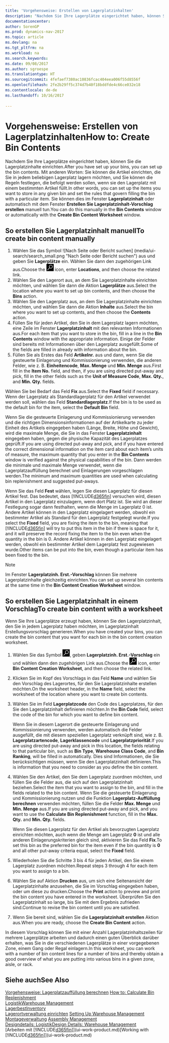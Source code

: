 ```yaml
---
title: 'Vorgehensweise: Erstellen von Lagerplatzinhalten'
description: "Nachdem Sie Ihre Lagerplätze eingerichtet haben, können Sie die Lagerplatzinhalte einrichten. Mit anderen Worten: Sie können die Artikel einrichten, die Sie in jedem beliebigen Lagerplatz lagern möchten, und Sie können die Regeln festlegen, die befolgt werden sollen, wenn sie den Lagerplatz mit einem bestimmten Artikel füllt."
documentationcenter: 
author: SorenGP
ms.prod: dynamics-nav-2017
ms.topic: article
ms.devlang: na
ms.tgt_pltfrm: na
ms.workload: na
ms.search.keywords: 
ms.date: 09/08/2017
ms.author: sgroespe
ms.translationtype: HT
ms.sourcegitcommit: 4fefaef7380ac10836fcac404eea006f55d8556f
ms.openlocfilehash: 2fe2b29ff5c374d7b40f18bddfde4c66ce032e18
ms.contentlocale: de-de
ms.lasthandoff: 10/16/2017

---
```

# <a name="how-to-create-bin-contents"></a><span data-ttu-id="28e23-104">Vorgehensweise: Erstellen von Lagerplatzinhalten</span><span class="sxs-lookup"><span data-stu-id="28e23-104">How to: Create Bin Contents</span></span>
<span data-ttu-id="28e23-105">Nachdem Sie Ihre Lagerplätze eingerichtet haben, können Sie die Lagerplatzinhalte einrichten.</span><span class="sxs-lookup"><span data-stu-id="28e23-105">After you have set up your bins, you can set up the bin contents.</span></span> <span data-ttu-id="28e23-106">Mit anderen Worten: Sie können die Artikel einrichten, die Sie in jedem beliebigen Lagerplatz lagern möchten, und Sie können die Regeln festlegen, die befolgt werden sollen, wenn sie den Lagerplatz mit einem bestimmten Artikel füllt.</span><span class="sxs-lookup"><span data-stu-id="28e23-106">In other words, you can set up the items you want to store in any given bin and set the rules that govern filling the bin with a particular item.</span></span> <span data-ttu-id="28e23-107">Sie können dies im Fenster **Lagerplatzinhalt** oder automatisch mit dem Fenster **Erstellen Sie Lagerplatzinhalt-Vorschlag erstellen** manuell tun.</span><span class="sxs-lookup"><span data-stu-id="28e23-107">You can do this manually in the **Bin Contents** window or automatically with the **Create Bin Content Worksheet** window.</span></span>

## <a name="to-create-bin-content-manually"></a><span data-ttu-id="28e23-108">So erstellen Sie Lagerplatzinhalt manuell</span><span class="sxs-lookup"><span data-stu-id="28e23-108">To create bin content manually</span></span>  
1.  <span data-ttu-id="28e23-109">Wählen Sie das Symbol ![Nach Seite oder Bericht suchen] (media/ui-search/search_small.png "Nach Seite oder Bericht suchen") aus und geben Sie **Lagerplätze** ein. Wählen Sie dann den zugehörigen Link aus.</span><span class="sxs-lookup"><span data-stu-id="28e23-109">Choose the ![Search for Page or Report](media/ui-search/search_small.png "Search for Page or Report icon") icon, enter **Locations**, and then choose the related link.</span></span>  
2.  <span data-ttu-id="28e23-110">Wählen Sie den Lagerort aus, an dem Sie Lagerplatzinhalte einrichten möchten, und wählen Sie dann die Aktion **Lagerplätze** aus.</span><span class="sxs-lookup"><span data-stu-id="28e23-110">Select the location where you want to set up bin contents,  and then choose the **Bins** action.</span></span>  
3.  <span data-ttu-id="28e23-111">Wählen Sie den Lagerplatz aus, an dem Sie Lagerplatzinhalte einrichten möchten, und wählen Sie dann die Aktion **Inhalte** aus.</span><span class="sxs-lookup"><span data-stu-id="28e23-111">Select the bin where you want to set up contents, and then choose the **Contents** action.</span></span>  
4.  <span data-ttu-id="28e23-112">Füllen Sie für jeden Artikel, den Sie in dem Lagerplatz lagern möchten, eine Zeile im Fenster **Lagerplatzinhalt** mit den relevanten Informationen aus.</span><span class="sxs-lookup"><span data-stu-id="28e23-112">For each item that you want to store in the bin, fill in a line in the **Bin Contents** window with the appropriate information.</span></span> <span data-ttu-id="28e23-113">Einige der Felder sind bereits mit Informationen über den Lagerplatz ausgefüllt.</span><span class="sxs-lookup"><span data-stu-id="28e23-113">Some of the fields are filled in already with information about the bin.</span></span>  
5.  <span data-ttu-id="28e23-114">Füllen Sie als Erstes das Feld **Artikelnr.** aus und dann, wenn Sie die gesteuerte Einlagerung und Kommissionierung verwenden, die anderen Felder, wie z. B. **Einheitencode**, **Max. Menge** und **Min. Menge** aus.</span><span class="sxs-lookup"><span data-stu-id="28e23-114">First fill in the **Item No.** field, and then, if you are using directed put-away and pick, fill in the other fields such as the **Unit of Measure Code**, **Max. Qty.**, and **Min. Qty.** fields.</span></span>  

<span data-ttu-id="28e23-115">Wählen Sie bei Bedarf das Feld **Fix** aus.</span><span class="sxs-lookup"><span data-stu-id="28e23-115">Select the **Fixed** field if necessary.</span></span> <span data-ttu-id="28e23-116">Wenn der Lagerplatz als Standardlagerplatz für den Artikel verwendet werden soll, wählen das Feld **Standardlagerplatz**.</span><span class="sxs-lookup"><span data-stu-id="28e23-116">If the bin is to be used as the default bin for the item, select the **Default Bin** field.</span></span>  

<span data-ttu-id="28e23-117">Wenn Sie die gesteuerte Einlagerung und Kommissionierung verwenden und die richtigen Dimensionsinformationen auf der Artikelkarte zu jeder Einheit des Artikels eingegeben haben (Länge, Breite, Höhe und Gewicht), wird die maximale Menge, die Sie in das Fenster **Lagerplatzinhalt** eingegeben haben, gegen die physische Kapazität des Lagerplatzes geprüft.</span><span class="sxs-lookup"><span data-stu-id="28e23-117">If you are using directed put-away and pick, and if you have entered the correct dimensional information on the item card about each item’s units of measure, the maximum quantity that you enter in the **Bin Contents** window is verified against the physical capabilities of the bin.</span></span> <span data-ttu-id="28e23-118">Dann werden die minimale und maximale Menge verwendet, wenn die Lagerplatzauffüllung berechnet und Einlagerungen vorgeschlagen werden.</span><span class="sxs-lookup"><span data-stu-id="28e23-118">The minimum and maximum quantities are used when calculating bin replenishment and suggested put-aways.</span></span>  

<span data-ttu-id="28e23-119">Wenn Sie das Feld **Fest** wählen, legen Sie diesen Lagerplatz für diesen Artikel fest. Das bedeutet, dass [!INCLUDE[d365fin](includes/d365fin_md.md)] versuchen wird, diesen Artikel in den Lagerplatz einzulagern, wenn dort Platz ist. Sie wird an dieser Festlegung sogar dann festhalten, wenn die Menge im Lagerplatz 0 ist. Andere Artikel können in den Lagerplatz eingelagert werden, obwohl ein bestimmter Artikel als Standard für den Lagerplatz festgelegt wurde.</span><span class="sxs-lookup"><span data-stu-id="28e23-119">If you select the **Fixed** field, you are fixing the item to the bin, meaning that [!INCLUDE[d365fin](includes/d365fin_md.md)] will try to put this item in the bin if there is space for it, and it will preserve the record fixing the item to the bin even when the quantity in the bin is 0.</span></span> <span data-ttu-id="28e23-120">Andere Artikel können in den Lagerplatz eingelagert werden, obwohl ein bestimmter Artikel dem Lagerplatz fest zugewiesen wurde.</span><span class="sxs-lookup"><span data-stu-id="28e23-120">Other items can be put into the bin, even though a particular item has been fixed to the bin.</span></span>  

> [!NOTE]  
>  <span data-ttu-id="28e23-121">Im Fenster **Lagerplatzinh. Erst.-Vorschlag** können Sie mehrere Lagerplatzinhalte gleichzeitig einrichten.</span><span class="sxs-lookup"><span data-stu-id="28e23-121">You can set up several bin contents at the same time in the **Bin Content Creation Worksheet** window.</span></span>  

## <a name="to-create-bin-content-with-a-worksheet"></a><span data-ttu-id="28e23-122">So erstellen Sie Lagerplatzinhalt in einem Vorschlag</span><span class="sxs-lookup"><span data-stu-id="28e23-122">To create bin content with a worksheet</span></span>  
<span data-ttu-id="28e23-123">Wenn Sie Ihre Lagerplätze erzeugt haben, können Sie den Lagerplatzinhalt, den Sie in jedem Lagerplatz haben möchten, im Lagerplatzinhalt Erstellungsvorschlag generieren.</span><span class="sxs-lookup"><span data-stu-id="28e23-123">When you have created your bins, you can create the bin content that you want for each bin in the bin content creation worksheet.</span></span>

1.  <span data-ttu-id="28e23-124">Wählen Sie das Symbol ![Nach Seite oder Bericht suchen](media/ui-search/search_small.png "Nach Seite oder Bericht suchen"), geben **Lagerplatzinh. Erst.-Vorschlag** ein und wählen dann den zugehörigen Link aus.</span><span class="sxs-lookup"><span data-stu-id="28e23-124">Choose the ![Search for Page or Report](media/ui-search/search_small.png "Search for Page or Report icon") icon, enter **Bin Content Creation Worksheet**, and then choose the related link.</span></span>  
2.  <span data-ttu-id="28e23-125">Klicken Sie im Kopf des Vorschlags in das Feld **Name** und wählen Sie den Vorschlag des Lagerortes, für den Sie Lagerplatzinhalte erstellen möchten.</span><span class="sxs-lookup"><span data-stu-id="28e23-125">On the worksheet header, in the **Name** field, select the worksheet of the location where you want to create bin contents.</span></span>  
3.  <span data-ttu-id="28e23-126">Wählen Sie im Feld **Lagerplatzcode** den Code des Lagerplatzes, für den Sie den Lagerplatzinhalt definieren möchten.</span><span class="sxs-lookup"><span data-stu-id="28e23-126">In the **Bin Code** field, select the code of the bin for which you want to define bin content.</span></span>   

    <span data-ttu-id="28e23-127">Wenn Sie in diesem Lagerort die gesteuerte Einlagerung und Kommissionierung verwenden, werden automatisch die Felder ausgefüllt, die mit diesem speziellen Lagerplatz verknüpft sind, wie z. B. **Lagerplatzartencode**, **Lagerklassencode** und **Lagerplatzpriorität**.</span><span class="sxs-lookup"><span data-stu-id="28e23-127">If you are using directed put-away and pick in this location, the fields relating to that particular bin, such as **Bin Type**, **Warehouse Class Code**, and **Bin Ranking**, will be filled in automatically.</span></span> <span data-ttu-id="28e23-128">Dies sind Informationen, die Sie berücksichtigen müssen, wenn Sie den Lagerplatzinhalt definieren.</span><span class="sxs-lookup"><span data-stu-id="28e23-128">This is information that you need to consider as you define the bin content.</span></span>  
4.  <span data-ttu-id="28e23-129">Wählen Sie den Artikel, den Sie dem Lagerplatz zuordnen möchten, und füllen Sie die Felder aus, die sich auf den Lagerplatzinhalt beziehen.</span><span class="sxs-lookup"><span data-stu-id="28e23-129">Select the item that you want to assign to the bin, and fill in the fields related to the bin content.</span></span> <span data-ttu-id="28e23-130">Wenn Sie die gesteuerte Einlagerung und Kommissionierung nutzen und die Funktion **Lagerplatz-Auffüllung berechnen** verwenden möchten, füllen Sie die Felder **Max. Menge** und **Min. Menge** aus.</span><span class="sxs-lookup"><span data-stu-id="28e23-130">If you are using directed put-away and pick, and you want to use the **Calculate Bin Replenishment** function, fill in the **Max. Qty.** and **Min. Qty.** fields.</span></span>  

    <span data-ttu-id="28e23-131">Wenn Sie diesen Lagerplatz für den Artikel als bevorzugten Lagerplatz einrichten möchten, auch wenn die Menge am Lagerplatz **0** ist und alle anderen Einlagerungskriterien gleich sind, aktivieren Sie das Feld **Fix**.</span><span class="sxs-lookup"><span data-stu-id="28e23-131">To set this bin as the preferred bin for the item even if the bin quantity is **0** and all other put-away criteria equal, select the **Fixed** field.</span></span>  
5.  <span data-ttu-id="28e23-132">Wiederholen Sie die Schritte 3 bis 4 für jeden Artikel, den Sie einem Lagerplatz zuordnen möchten.</span><span class="sxs-lookup"><span data-stu-id="28e23-132">Repeat steps 3 through 4 for each item you want to assign to a bin.</span></span>  
6.  <span data-ttu-id="28e23-133">Wählen Sie auf Aktion **Drucken** aus, um sich eine Seitenansicht der Lagerplatzinhalte anzusehen, die Sie im Vorschlag eingegeben haben, oder um diese zu drucken.</span><span class="sxs-lookup"><span data-stu-id="28e23-133">Choose the **Print** action to preview and print the bin content you have entered in the worksheet.</span></span> <span data-ttu-id="28e23-134">Überprüfen Sie den Lagerplatzinhalt so lange, bis Sie mit dem Ergebnis zufrieden sind.</span><span class="sxs-lookup"><span data-stu-id="28e23-134">Continue to revise the bin content until you are satisfied.</span></span>  
7.  <span data-ttu-id="28e23-135">Wenn Sie bereit sind, wählen Sie die **Lagerplatzinhalt erstellen** Aktion aus.</span><span class="sxs-lookup"><span data-stu-id="28e23-135">When you are ready, choose the **Create Bin Content** action.</span></span>  

<span data-ttu-id="28e23-136">In diesem Vorschlag können Sie mit einer Anzahl Lagerplatzinhaltszeilen für mehrere Lagerplätze arbeiten und dadurch einen guten Überblick darüber erhalten, was Sie in die verschiedenen Lagerplätze in einer vorgegebenen Zone, einem Gang oder Regal einlagern.</span><span class="sxs-lookup"><span data-stu-id="28e23-136">In this worksheet, you can work with a number of bin content lines for a number of bins and thereby obtain a good overview of what you are putting into various bins in a given zone, aisle, or rack.</span></span>  

## <a name="see-also"></a><span data-ttu-id="28e23-137">Siehe auch</span><span class="sxs-lookup"><span data-stu-id="28e23-137">See Also</span></span>
<span data-ttu-id="28e23-138">[Vorgehensweise: Lagerplatzauffüllung berechnen](warehouse-how-to-calculate-bin-replenishment.md)  </span><span class="sxs-lookup"><span data-stu-id="28e23-138">[How to: Calculate Bin Replenishment](warehouse-how-to-calculate-bin-replenishment.md)  </span></span>  
[<span data-ttu-id="28e23-139">Logistik</span><span class="sxs-lookup"><span data-stu-id="28e23-139">Warehouse Management</span></span>](warehouse-manage-warehouse.md)  
[<span data-ttu-id="28e23-140">Lagerbest</span><span class="sxs-lookup"><span data-stu-id="28e23-140">Inventory</span></span>](inventory-manage-inventory.md)  
<span data-ttu-id="28e23-141">[Lagerortverwaltung einrichten](warehouse-setup-warehouse.md)   </span><span class="sxs-lookup"><span data-stu-id="28e23-141">[Setting Up Warehouse Management](warehouse-setup-warehouse.md)   </span></span>  
<span data-ttu-id="28e23-142">[Montageverwaltung](assembly-assemble-items.md)  </span><span class="sxs-lookup"><span data-stu-id="28e23-142">[Assembly Management](assembly-assemble-items.md)  </span></span>  
[<span data-ttu-id="28e23-143">Designdetails: Logistik</span><span class="sxs-lookup"><span data-stu-id="28e23-143">Design Details: Warehouse Management</span></span>](design-details-warehouse-management.md)  
<span data-ttu-id="28e23-144">[Arbeiten mit [!INCLUDE[d365fin](includes/d365fin_md.md)]](ui-work-product.md)</span><span class="sxs-lookup"><span data-stu-id="28e23-144">[Working with [!INCLUDE[d365fin](includes/d365fin_md.md)]](ui-work-product.md)</span></span>

